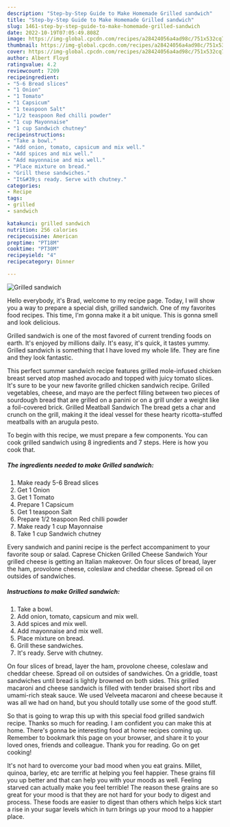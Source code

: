 ```yaml
---
description: "Step-by-Step Guide to Make Homemade Grilled sandwich"
title: "Step-by-Step Guide to Make Homemade Grilled sandwich"
slug: 1461-step-by-step-guide-to-make-homemade-grilled-sandwich
date: 2022-10-19T07:05:49.808Z
image: https://img-global.cpcdn.com/recipes/a28424056a4ad98c/751x532cq70/grilled-sandwich-recipe-main-photo.jpg
thumbnail: https://img-global.cpcdn.com/recipes/a28424056a4ad98c/751x532cq70/grilled-sandwich-recipe-main-photo.jpg
cover: https://img-global.cpcdn.com/recipes/a28424056a4ad98c/751x532cq70/grilled-sandwich-recipe-main-photo.jpg
author: Albert Floyd
ratingvalue: 4.2
reviewcount: 7209
recipeingredient:
- "5-6 Bread slices"
- "1 Onion"
- "1 Tomato"
- "1 Capsicum"
- "1 teaspoon Salt"
- "1/2 teaspoon Red chilli powder"
- "1 cup Mayonnaise"
- "1 cup Sandwich chutney"
recipeinstructions:
- "Take a bowl."
- "Add onion, tomato, capsicum and mix well."
- "Add spices and mix well."
- "Add mayonnaise and mix well."
- "Place mixture on bread."
- "Grill these sandwiches."
- "It&#39;s ready. Serve with chutney."
categories:
- Recipe
tags:
- grilled
- sandwich

katakunci: grilled sandwich 
nutrition: 256 calories
recipecuisine: American
preptime: "PT18M"
cooktime: "PT30M"
recipeyield: "4"
recipecategory: Dinner

---
```



![Grilled sandwich](https://img-global.cpcdn.com/recipes/a28424056a4ad98c/751x532cq70/grilled-sandwich-recipe-main-photo.jpg)

Hello everybody, it's Brad, welcome to my recipe page. Today, I will show you a way to prepare a special dish, grilled sandwich. One of my favorites food recipes. This time, I'm gonna make it a bit unique. This is gonna smell and look delicious.

Grilled sandwich is one of the most favored of current trending foods on earth. It's enjoyed by millions daily. It's easy, it's quick, it tastes yummy. Grilled sandwich is something that I have loved my whole life. They are fine and they look fantastic.

This perfect summer sandwich recipe features grilled mole-infused chicken breast served atop mashed avocado and topped with juicy tomato slices. It&#39;s sure to be your new favorite grilled chicken sandwich recipe. Grilled vegetables, cheese, and mayo are the perfect filling between two pieces of sourdough bread that are grilled on a panini or on a grill under a weight like a foil-covered brick. Grilled Meatball Sandwich The bread gets a char and crunch on the grill, making it the ideal vessel for these hearty ricotta-stuffed meatballs with an arugula pesto.


To begin with this recipe, we must prepare a few components. You can cook grilled sandwich using 8 ingredients and 7 steps. Here is how you cook that.

<!--inarticleads1-->

##### The ingredients needed to make Grilled sandwich:

1. Make ready 5-6 Bread slices
1. Get 1 Onion
1. Get 1 Tomato
1. Prepare 1 Capsicum
1. Get 1 teaspoon Salt
1. Prepare 1/2 teaspoon Red chilli powder
1. Make ready 1 cup Mayonnaise
1. Take 1 cup Sandwich chutney


Every sandwich and panini recipe is the perfect accompaniment to your favorite soup or salad. Caprese Chicken Grilled Cheese Sandwich Your grilled cheese is getting an Italian makeover. On four slices of bread, layer the ham, provolone cheese, coleslaw and cheddar cheese. Spread oil on outsides of sandwiches. 

<!--inarticleads2-->

##### Instructions to make Grilled sandwich:

1. Take a bowl.
1. Add onion, tomato, capsicum and mix well.
1. Add spices and mix well.
1. Add mayonnaise and mix well.
1. Place mixture on bread.
1. Grill these sandwiches.
1. It&#39;s ready. Serve with chutney.


On four slices of bread, layer the ham, provolone cheese, coleslaw and cheddar cheese. Spread oil on outsides of sandwiches. On a griddle, toast sandwiches until bread is lightly browned on both sides. This grilled macaroni and cheese sandwich is filled with tender braised short ribs and umami-rich steak sauce. We used Velveeta macaroni and cheese because it was all we had on hand, but you should totally use some of the good stuff. 

So that is going to wrap this up with this special food grilled sandwich recipe. Thanks so much for reading. I am confident you can make this at home. There's gonna be interesting food at home recipes coming up. Remember to bookmark this page on your browser, and share it to your loved ones, friends and colleague. Thank you for reading. Go on get cooking!

It's not hard to overcome your bad mood when you eat grains. Millet, quinoa, barley, etc are terrific at helping you feel happier. These grains fill you up better and that can help you with your moods as well. Feeling starved can actually make you feel terrible! The reason these grains are so great for your mood is that they are not hard for your body to digest and process. These foods are easier to digest than others which helps kick start a rise in your sugar levels which in turn brings up your mood to a happier place.
